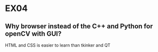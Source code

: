# EX04

## Why browser instead of the C++ and Python for openCV with GUI?

HTML and CSS is easier to learn than tkinker and QT